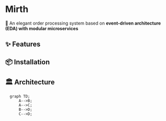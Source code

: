 # Mirth
🌸 An elegant order processing system based on **event-driven architecture (EDA) with modular microservices**

## ✨ Features

## 📦 Installation

## 🏛️ Architecture
```mermaid
  graph TD;
      A-->B;
      A-->C;
      B-->D;
      C-->D;
```
